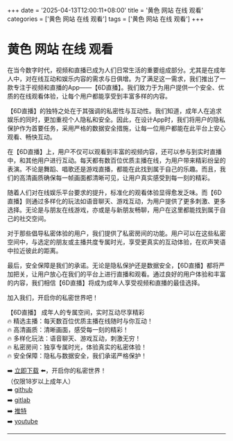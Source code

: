 +++
date = '2025-04-13T12:00:11+08:00'
title = '黄色 网站 在线 观看'
categories = ['黄色 网站 在线 观看']
tags = ['黄色 网站 在线 观看']
+++

# 黄色 网站 在线 观看

在当今数字时代，视频和直播已成为人们日常生活的重要组成部分。尤其是在成年人中，对在线互动和娱乐内容的需求与日俱增。为了满足这一需求，我们推出了一款专注于视频和直播的App——【6D直播】。我们致力于为用户提供一个安全、优质的在线观看体验，让每个用户都能享受到丰富多样的内容。

【6D直播】的独特之处在于其强调的私密性与互动性。我们知道，成年人在追求娱乐的同时，更加重视个人隐私和安全。因此，在设计App时，我们将用户的隐私保护作为首要任务，采用严格的数据安全措施，让每一位用户都能在此平台上安心观看、畅快互动。

在【6D直播】上，用户不仅可以观看到丰富的视频内容，还可以参与到实时直播中，和其他用户进行互动。每天都有数百位优质主播在线，为用户带来精彩纷呈的表演。不论是舞蹈、唱歌还是游戏直播，都能在此找到属于自己的乐趣。而且，我们的高清画质确保每一帧画面都清晰可见，让用户真实感受到每一刻的精彩。

随着人们对在线娱乐平台要求的提升，标准化的观看体验显得愈发乏味。而【6D直播】则通过多样化的玩法如语音聊天、游戏互动，为用户提供了更多刺激、更多选择。无论是与朋友在线游戏，亦或是与新朋友畅聊，用户在这里都能找到属于自己的社交空间。

对于那些倡导私密体验的用户，我们提供了私密房间的功能。用户可以在这些私密空间中，与选定的朋友或主播共度专属时光，享受更真实的互动体验，在欢声笑语中拉近彼此的距离。

最后，安全保障是我们的承诺。无论是隐私保护还是数据安全，【6D直播】都将严加把关，让用户放心在我们的平台上进行直播和观看。通过良好的用户体验和丰富的内容，我们相信【6D直播】将成为成年人享受视频和直播的最佳选择。

加入我们，开启你的私密世界吧！ 

【6D直播】 
成年人的专属空间，实时互动尽享精彩  
🔥 精选主播：每天数百位优质主播在线随时与你互动！  
🔥 高清画质：清晰画面，感受每一刻的精彩！  
🔥 多样化玩法：语音聊天、游戏互动，刺激无穷！  
🔥 私密房间：独享专属时光，体验真实的私密体验！  
🔥 安全保障：隐私与数据安全，我们承诺严格保护！

➡️ [立即下载](https://down123.s3.ap-east-1.amazonaws.com/down/down.html?channelCode=blog) ⬅️，开启你的私密世界！  
（仅限18岁以上成年人）  
➡️ [github](https://aldult-live.github.io/)  
➡️ [gitlab](https://seo-09598d.gitlab.io/)  
➡️ [推特](https://x.com/wegame33)  
➡️ [youtube](https://www.youtube.com/@6Dlive)  

---
